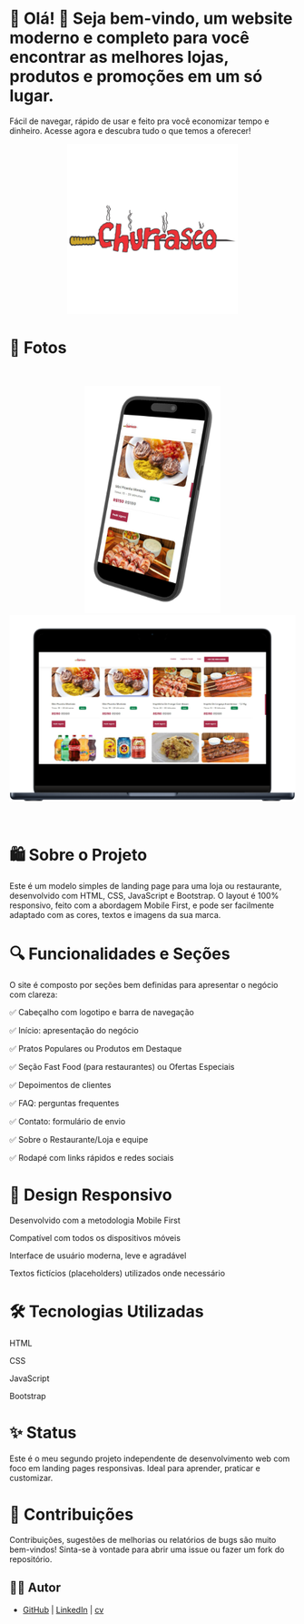 # 🌟 Olá! 👋 Seja bem-vindo, um website moderno e completo para você encontrar as melhores lojas, produtos e promoções em um só lugar.

Fácil de navegar, rápido de usar e feito pra você economizar tempo e dinheiro. Acesse agora e descubra tudo o que temos a oferecer!

<p align="center">
  <img src="assets\images\logo.png" width="300px"/>
</p>


# 📸 Fotos

<br>
<p align="center">
  <img src="assets\images\cel-left.png" width="240px"/>
  <img src="assets\images\note-front.png" width="660px"/>
</p>
<br>

# 🛍️ Sobre o Projeto
Este é um modelo simples de landing page para uma loja ou restaurante, desenvolvido com HTML, CSS, JavaScript e Bootstrap. O layout é 100% responsivo, feito com a abordagem Mobile First, e pode ser facilmente adaptado com as cores, textos e imagens da sua marca.

# 🔍 Funcionalidades e Seções
O site é composto por seções bem definidas para apresentar o negócio com clareza:

✅ Cabeçalho com logotipo e barra de navegação

✅ Início: apresentação do negócio

✅ Pratos Populares ou Produtos em Destaque

✅ Seção Fast Food (para restaurantes) ou Ofertas Especiais

✅ Depoimentos de clientes

✅ FAQ: perguntas frequentes

✅ Contato: formulário de envio

✅ Sobre o Restaurante/Loja e equipe

✅ Rodapé com links rápidos e redes sociais

# 📱 Design Responsivo
Desenvolvido com a metodologia Mobile First

Compatível com todos os dispositivos móveis

Interface de usuário moderna, leve e agradável

Textos fictícios (placeholders) utilizados onde necessário



# 🛠️ Tecnologias Utilizadas

HTML

CSS

JavaScript

Bootstrap

# ✨ Status
Este é o meu segundo projeto independente de desenvolvimento web com foco em landing pages responsivas. Ideal para aprender, praticar e customizar.

# 🤝 Contribuições

Contribuições, sugestões de melhorias ou relatórios de bugs são muito bem-vindos!
Sinta-se à vontade para abrir uma issue ou fazer um fork do repositório. 

## 👨‍💻 Autor

- [GitHub](https://github.com/brumab) | [LinkedIn](https://www.linkedin.com/in/brumab1122/) | [cv](https://brumab.github.io/cur/)
